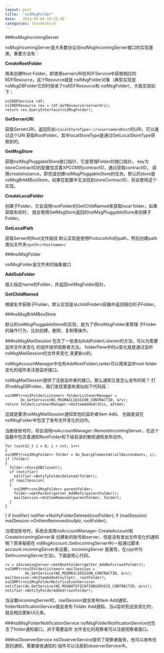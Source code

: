 ```yaml
---
layout: post
title:  "nsIMsgFolder"
date:   2014-09-04 10:25:49
categories: thunderbird
---
```


###nsMsgIncomingServer

nsMsgIncomingServer是大多数协议对nsIMsgIncomingServer接口的实现基类，重要方法有：

**CreateRootFolder** 

用来创建Root Folder。即使用serverURI在RDFService中获取相应的RDFResource，这个Resource就是
nsIMsgFolder对象（典型实现是nsMsgDBFolder它同时继承了nsRDFResource和
nsIMsgFolder)，大致实现如下：

	nsIRDFService rdf;
	nsIRDFResource res = rdf.GetResource(serverUri);
	return res.QueryInterface(nsIMsgFolder);
	

**GetServerURI**

 获取ServerURI，返回形如`<localStoreType>://<username>@host`的URI，可以通过这个URI
	获取RootFolder。其中localStoreType是通过GetLocalStoreType获取到的。
	
**GetMsgStore**

 获取nsIMsgPluggableStore接口指针，它是管理Folder的接口指针。
	key为storeContractID的配置包含着XPCOM的contractID，通过获取contractID，
	调用createInstance，即完成创建nsIMsgPluggableStore的任务。默认的store是
	nsMsgBrkMBoxStore，如果在配置中无法找到storeContractID，将会使用这个实现。
	
**CreateLocalFolder**

 创建子Folder，它会调用rootFolder的GetChildNamed来获取local folder，如果获取失败时，
	就会使用GetMsgStore返回的nsIMsgPluggableStore来创建子Folder。

**GetLocalPath**

 获取Server的Root文件路径
	默认实现是使用ProtocolInfo的path，然后创建path类似文件夹`<path>/<hostname>/`
	
###nsIMsgFolder 
	
nsIMsgFolder是文件夹的抽象接口

**AddSubFolder**

 插入指定name的Folder，并返回nsIMsgFolder指针。
	
**GetChildNamed**

根据名字获取子Folder。默认实现是从childFolders容器中返回相应的子Folder。
	
###nsMsgBrkMBoxStore

 默认的nsIMsgPluggableStore的实现，是为了供nsIMsgFolder来管理
子Folder的操作行为，比如创建，删除，复制等操作。

###nsMsgMailSession
 包含了一些类似AddFolderListener的方法，可以为需要监听文件夹变化
 的组件提供观察者方法。
 folderPane中的ui变化就是通过监听nsMsgMailSession的文件夹变化
 来更新ui的。
 
 nsMsgAccountManager中也有AddRootFolderLisnter可以用来监听root folder
 变化的组件来注册监听接口。
 
 nsMsgMailSession提供了注册监听者的接口，那么通知又是怎么发布的呢？
 打开nsMsgDBFolder，我们发现里面有类似如下代码段：
 
	nsCOMPtr<nsIFolderListener> folderListenerManager =
           do_GetService(NS_MSGMAILSESSION_CONTRACTID, &rv);
	return folderListenerManager->OnItemAdded(this, aItem);
	
这就是要求nsMsgMailSession通知其他的监听者Item Add。
也就是说在nsIMsgFolder中包含了发布文件变化的动作。

当删除账号时，将会调用nsAccountManager::RemoteIncomingServer，在这个
函数中包含着通知RootFolder和下级目录的删除通知发布动作。

	for (uint32_t i = 0; i < cnt; i++)
	{
	nsCOMPtr<nsIMsgFolder> folder = do_QueryElementAt(allDescendants, i);
	if (folder)
	{
	  folder->ForceDBClosed();
	  if (notifier)
		notifier->NotifyFolderDeleted(folder);
	  if (mailSession)
	  {
		nsCOMPtr<nsIMsgFolder> parentFolder;
		folder->GetParent(getter_AddRefs(parentFolder));
		mailSession->OnItemRemoved(parentFolder, folder);
	  }
	}
  }
  if (notifier)
	notifier->NotifyFolderDeleted(rootFolder);
  if (mailSession)
	mailSession->OnItemRemoved(nullptr, rootFolder);

当增加账号时，系统会调用nsAccountManager::CreateAccount和CreateIncomingServer来
创建新的账号和server，但是没有发出文件变化的通知啊？原来秘密在
nsMsgAccount::SetIncomingServer中(一般通过脚本account.incomingServer来设置，incomingServer
是属性，在cpp中为SetIncomingServer方法)，下面是核心代码。

	rv = aIncomingServer->GetRootFolder(getter_AddRefs(rootFolder));
    nsCOMPtr<nsIFolderListener> mailSession =
             do_GetService(NS_MSGMAILSESSION_CONTRACTID, &rv);
    mailSession->OnItemAdded(nullptr, rootFolder);
    nsCOMPtr<nsIMsgFolderNotificationService> notifier(do_GetService(NS_MSGNOTIFICATIONSERVICE_CONTRACTID, &rv));
    notifier->NotifyFolderAdded(rootFolder);
	
当设置incomingServer时，mailSession就会发布Item Add通知，folderNotificationService就会发布
Folder Add通知。当ui监听到这些变化时，就会相应更新UI元素。

###nsIMsgFolderNotificationService
nsIMsgFolderNotificationService也包含了folder通知接口，对于需要监听
文件变化的观察者可以注册观察者接口。

###nsObserverService
nsObserverService提供了观察者服务，他可以发布任意的通知，需要接收通知的
组件可以注册到observerService中。

